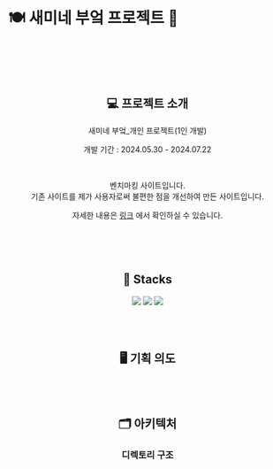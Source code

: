 # 🍽️ 새미네 부엌 프로젝트 🍱

<br />

<p align="center">
  <img src=" " >
</p>

<br />

<div align=center> 
  
  ## 💻 프로젝트 소개 
  <p>새미네 부엌_개인 프로젝트(1인 개발) </p>
  <p>개발 기간 : 2024.05.30 - 2024.07.22 </p> <br />
  <p> 벤치마킹 사이트입니다. <br /> 기존 사이트를 제가 사용자로써 불편한 점을 개선하여 만든 사이트입니다.</p>
  
 자세한 내용은 [링크](https://www.notion.so/_-1-503ca1ff9d1245038a41eeda5ee7da34) 에서 확인하실 수 있습니다. 


<br />

<br />

<br />

## 🔧 Stacks
<img src="https://img.shields.io/badge/HTML-E34F26?style=flat-square&logo=HTML5&logoColor=white"/> <img src="https://img.shields.io/badge/CSS-1572B6?style=flat-square&logo=CSS3&logoColor=white"/> <img src="https://img.shields.io/badge/JavaScript-F7DF1E?style=flat-square&logo=javascript&logoColor=white"/>


<br />
<br />

## 🖥️ 기획 의도



<br />
<br />

## 🗂️ 아키텍처
### 디렉토리 구조

</div>

```

```
